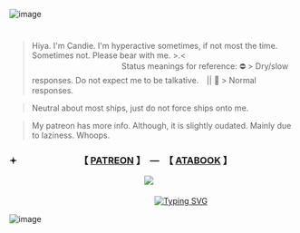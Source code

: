 ![image](https://github.com/user-attachments/assets/e151198e-80dd-422b-b753-1519005c6bf5)



# 
> Hiya. I'm Candie. I'm hyperactive sometimes, if not most the time. Sometimes not. Please bear with me. >.<  　　　　　　　　　　　
> Status meanings for reference: ⛔ > Dry/slow responses. Do not expect me to be talkative.　|| 🌙 > Normal responses.

> Neutral about most ships, just do not force ships onto me.

> My patreon has more info. Although, it is slightly oudated. Mainly due to laziness. Whoops. 

### 𖥔 　　　　　　　【 [PATREON](https://www.patreon.com/c/supportingconstellation) 】　—　【 [ATABOOK](https://thatonedockdweller.atabook.org/) 】

　　　　　　　　　　　　　　　　　![](https://komarev.com/ghpvc/?username=ROLLORD1E&color=3c5540&label=Robloxians&style=for-the-badge)

　　　　　　　　　　　　　　　　　　 [![Typing SVG](https://readme-typing-svg.demolab.com?font=Fira+Code&size=10&duration=2000&color=8E9EAE&multiline=true&repeat=false&width=435&lines=I'M+NOT+A+GUY+IDIOT;+WHAT+DO+I+HAVE+TO+DO%3F;GO+BUY+A+WEBCAM+JUST+TO+PROVE+IM+A+GIRL%3F+-+Caleb244%2C+Roblox+Forums)](https://git.io/typing-svg)

![image](https://github.com/user-attachments/assets/eec5a76a-8230-4672-8395-f378287e072d)
